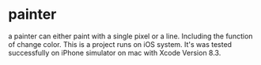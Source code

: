 # painter
a painter can either paint with a single pixel or a line. Including the function of change color.
This is a project runs on iOS system. It's was tested successfully on iPhone simulator on mac with Xcode Version 8.3.
